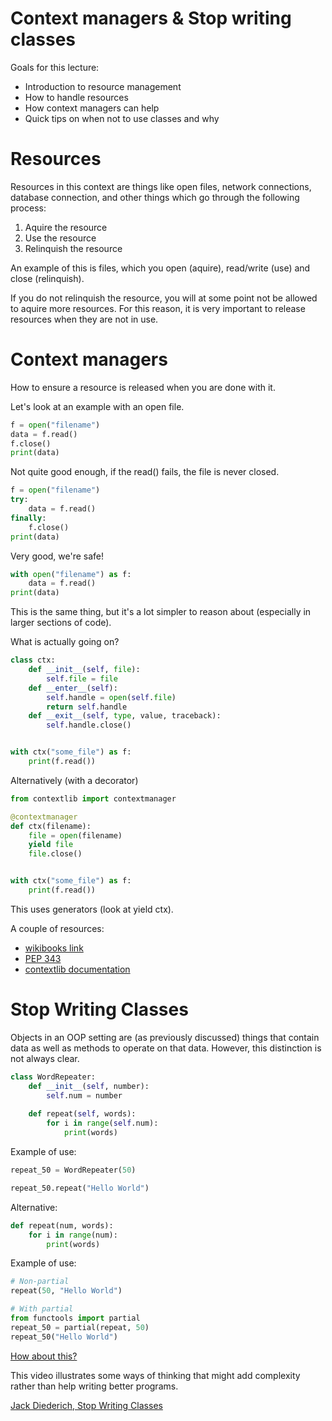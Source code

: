 Context managers & Stop writing classes
=================================

Goals for this lecture:
- Introduction to resource management
- How to handle resources
- How context managers can help
- Quick tips on when not to use classes and why


Resources
==================

Resources in this context are things like open files, network connections, database connection, and other things which go through the following process:

1. Aquire the resource
2. Use the resource
3. Relinquish the resource

An example of this is files, which you open (aquire), read/write (use) and close (relinquish).

If you do not relinquish the resource, you will at some point not be allowed to aquire more resources. For this reason, it is very important to release resources when they are not in use.

Context managers
================

How to ensure a resource is released when you are done with it.

Let's look at an example with an open file.

```python
f = open("filename")
data = f.read()
f.close()
print(data)
```

Not quite good enough, if the read() fails, the file is never closed.

```python
f = open("filename")
try:
    data = f.read()
finally:
    f.close()
print(data)
```

Very good, we're safe!

```python
with open("filename") as f:
    data = f.read()
print(data)
```

This is the same thing, but it's a lot simpler to reason about (especially in larger sections of code).


What is actually going on?

```python
class ctx:
    def __init__(self, file):
        self.file = file
    def __enter__(self):
        self.handle = open(self.file)
        return self.handle
    def __exit__(self, type, value, traceback):
        self.handle.close()


with ctx("some_file") as f:
    print(f.read())

```

Alternatively (with a decorator)

```python
from contextlib import contextmanager

@contextmanager
def ctx(filename):
    file = open(filename)
    yield file
    file.close()


with ctx("some_file") as f:
    print(f.read())
``` 

This uses generators (look at yield ctx). 


A couple of resources:
- [wikibooks link](https://en.wikibooks.org/wiki/Python_Programming/Context_Managers)
- [PEP 343](https://www.python.org/dev/peps/pep-0343/)
- [contextlib documentation](https://docs.python.org/3/library/contextlib.html)


Stop Writing Classes
=====================

Objects in an OOP setting are (as previously discussed) things that contain data as well as methods to operate on that data. However, this distinction is not always clear.

```python
class WordRepeater:
    def __init__(self, number):
        self.num = number
    
    def repeat(self, words):
        for i in range(self.num):
            print(words)
```

Example of use:
```python
repeat_50 = WordRepeater(50)

repeat_50.repeat("Hello World")
```

Alternative:
```python
def repeat(num, words):
    for i in range(num):
        print(words)
```

Example of use:
```python
# Non-partial
repeat(50, "Hello World")

# With partial
from functools import partial
repeat_50 = partial(repeat, 50)
repeat_50("Hello World")
```

[How about this?](https://docs.python.org/3.8/library/heapq.html)

This video illustrates some ways of thinking that might add complexity rather than help writing better programs.

[Jack Diederich, Stop Writing Classes](https://www.youtube.com/watch?v=o9pEzgHorH0)
